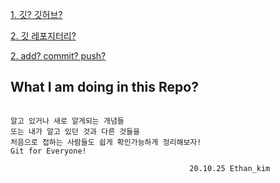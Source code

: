 [1. 깃? 깃허브? ](1.git_github.md)

[2. 깃 레포지터리?](2.git_repository.md)

[2. add? commit? push?](2.git_ACP.md)

## What I am doing in this Repo?

```

알고 있거나 새로 알게되는 개념들
또는 내가 알고 있던 것과 다른 것들을
처음으로 접하는 사람들도 쉽게 확인가능하게 정리해보자!
Git for Everyone!

                                        20.10.25 Ethan_kim
```
